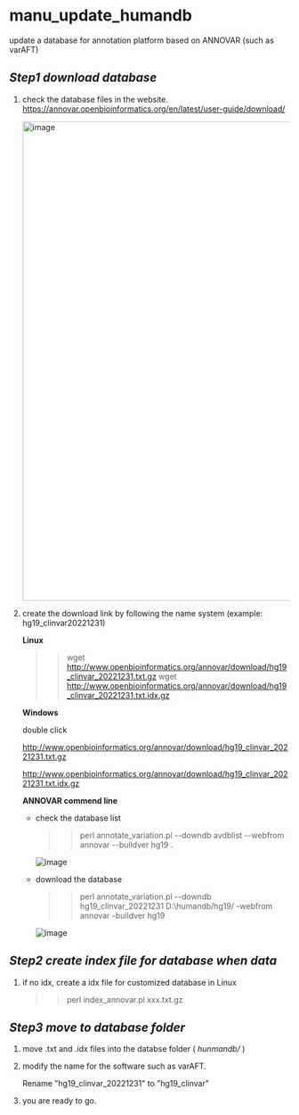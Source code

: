 # manu_update_humandb
update a database for annotation platform based on ANNOVAR (such as varAFT) 

## *Step1 download database*

1. check the database files in the website.
   https://annovar.openbioinformatics.org/en/latest/user-guide/download/
   
   <img width="860" alt="image" src="https://user-images.githubusercontent.com/22020125/223757336-2cef54a4-784b-4e06-95a2-85e7cc22d028.png">

2. create the download link by following the name system (example: hg19_clinvar20221231)
   
   **Linux**
   >> wget http://www.openbioinformatics.org/annovar/download/hg19_clinvar_20221231.txt.gz
   >> wget http://www.openbioinformatics.org/annovar/download/hg19_clinvar_20221231.txt.idx.gz
   
   **Windows**
   
   double click 
   
   http://www.openbioinformatics.org/annovar/download/hg19_clinvar_20221231.txt.gz
   
   http://www.openbioinformatics.org/annovar/download/hg19_clinvar_20221231.txt.idx.gz
   
   **ANNOVAR commend line**
   -  check the database list
   
      >> perl annotate_variation.pl --downdb avdblist --webfrom annovar --buildver hg19 .
      
      ![image](https://user-images.githubusercontent.com/22020125/223760457-5cfb099f-3692-47bc-8165-d7b0d33892a8.png)
   -  download the database
      
      >> perl annotate_variation.pl --downdb hg19_clinvar_20221231 D:\humandb/hg19/ -webfrom annovar -buildver hg19
      
      ![image](https://user-images.githubusercontent.com/22020125/223760708-4eae0645-8a26-434f-b6e1-70ee09a8a952.png)

## *Step2 create index file for database when data*
1. if no idx, create a idx file for customized database in Linux
   >> perl index_annovar.pl xxx.txt.gz

## *Step3 move to database folder*
1. move .txt and .idx files into the databse folder ( *hunmandb/* )
2. modify the name for the software such as varAFT.
   
   Rename "hg19_clinvar_20221231" to "hg19_clinvar"
3. you are ready to go.

